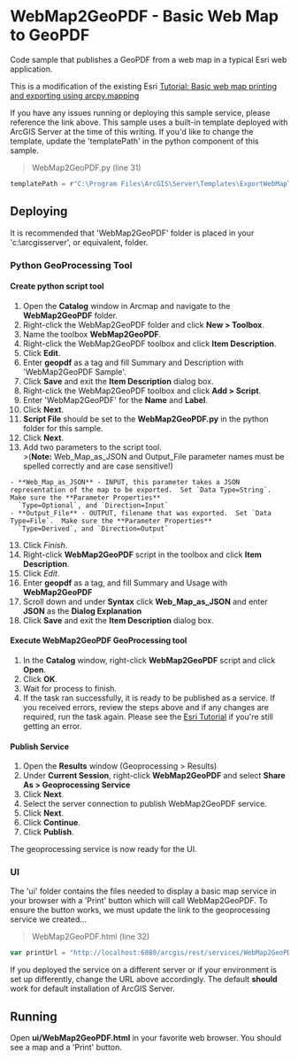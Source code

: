 # WebMap2GeoPDF - Basic Web Map to GeoPDF
Code sample that publishes a GeoPDF from a web map in a typical Esri web application.

This is a modification of the existing Esri [Tutorial: Basic web map printing and exporting using arcpy.mapping](http://server.arcgis.com/en/server/latest/publish-services/linux/gp-service-example-basic-high-quality-webmap-printing.htm)

If you have any issues running or deploying this sample service, please reference the link above.  This sample uses a built-in template deployed with ArcGIS Server at the time of this writing.  If you'd like to change the template, update the 'templatePath' in the python component of this sample.

> WebMap2GeoPDF.py (line 31)
```javascript
templatePath = r"C:\Program Files\ArcGIS\Server\Templates\ExportWebMapTemplates"
```

## Deploying
It is recommended that 'WebMap2GeoPDF' folder is placed in your 'c:\arcgisserver', or equivalent, folder.  

### Python GeoProcessing Tool
#### Create python script tool
  1. Open the **Catalog** window in Arcmap and navigate to the **WebMap2GeoPDF** folder.
  2. Right-click the WebMap2GeoPDF folder and click **New > Toolbox**.
  3. Name the toolbox **WebMap2GeoPDF**.
  4. Right-click the WebMap2GeoPDF toolbox and click **Item Description**.
  5. Click **Edit**.
  6. Enter **geopdf** as a tag and fill Summary and Description with 'WebMap2GeoPDF Sample'.
  7. Click **Save** and exit the **Item Description** dialog box.
  8. Right-click the WebMap2GeoPDF toolbox and click **Add > Script**.
  9. Enter 'WebMap2GeoPDF' for the **Name** and **Label**.
  10. Click **Next**.
  11. **Script File** should be set to the **WebMap2GeoPDF.py** in the python folder for this sample.
  12. Click **Next**.
  12. Add two parameters to the script tool.  
    >(**Note:** Web_Map_as_JSON and Output_File parameter names must be spelled correctly and are case sensitive!)

    - **Web_Map_as_JSON** - INPUT, this parameter takes a JSON representation of the map to be exported.  Set `Data Type=String`.  Make sure the **Parameter Properties**
      `Type=Optional`, and `Direction=Input`
    - **Output_File** - OUTPUT, filename that was exported.  Set `Data Type=File`.  Make sure the **Parameter Properties** 
      `Type=Derived`, and `Direction=Output`
  13. Click *Finish*.
  14. Right-click **WebMap2GeoPDF** script in the toolbox and click **Item Description**.
  15. Click *Edit*.
  16. Enter **geopdf** as a tag, and fill Summary and Usage with **WebMap2GeoPDF**
  17. Scroll down and under **Syntax** click **Web_Map_as_JSON** and enter **JSON** as the **Dialog Explanation**
  18. Click **Save** and exit the **Item Description** dialog box.

#### Execute WebMap2GeoPDF GeoProcessing tool
1. In the **Catalog** window, right-click **WebMap2GeoPDF** script and click **Open**.
2. Click **OK**.  
3. Wait for process to finish.
4. If the task ran successfully, it is ready to be published as a service.  If you received errors, review the steps above and if any changes are required, run the task again.  Please see the [Esri Tutorial](http://server.arcgis.com/en/server/latest/publish-services/linux/gp-service-example-basic-high-quality-webmap-printing.htm) if you're still getting an error.  

#### Publish Service
1. Open the **Results** window (Geoprocessing > Results)
2. Under **Current Session**, right-click **WebMap2GeoPDF** and select **Share As > Geoprocessing Service**
3. Click **Next**.
4. Select the server connection to publish WebMap2GeoPDF service.
5. Click **Next**.
6. Click **Continue**.
6. Click **Publish**.

The geoprocessing service is now ready for the UI.

### UI
The 'ui' folder contains the files needed to display a basic map service in your browser with a 'Print' button which will call WebMap2GeoPDF.  To ensure the button works, we must update the link to the geoprocessing service we created...

> WebMap2GeoPDF.html (line 32)
```javascript
var printUrl = "http://localhost:6080/arcgis/rest/services/WebMap2GeoPDF/GPServer/WebMap2GeoPDF";
```

If you deployed the service on a different server or if your environment is set up differently, change the URL above accordingly.  The default **should** work for default installation of ArcGIS Server.  

## Running
Open **ui/WebMap2GeoPDF.html** in your favorite web browser.  You should see a map and a 'Print' button.  